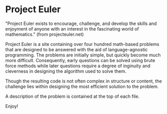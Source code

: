 Project Euler
=============

"Project Euler exists to encourage, challenge, and develop the skills and enjoyment of anyone with an interest in the fascinating world of mathematics."
(from projecteuler.net)

Project Euler is a site containing over four hundred math-based problems that are designed to be answered with the aid of language-agnostic programming. The problems are initially simple, but quickly become much more difficult. Consequently, early questions can be solved using brute force methods while later questions require a degree of inginuity and cleverness in designing the algorithm used to solve them.

Though the resulting code is not often complex in structure or content, the challenge lies within designing the most efficient solution to the problem.

A description of the problem is contained at the top of each file.

Enjoy!